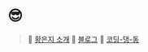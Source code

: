 # 😎


> 📌 [황은지 소개](http://bitly.kr/hwangeunji)
> 📌 [블로그](https://velog.io/@hwang-eunji)
> 📌 [코딩-댕-동](https://www.youtube.com/channel/UCYy1lBc1AKcs5BW_9jTGOQA?view_as=subscriber)

